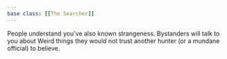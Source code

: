 ```yaml
---
base class: [[The Searcher]]
---
```

People understand you’ve also known strangeness. Bystanders will talk to you about Weird things they would not trust another hunter (or a mundane official) to believe.